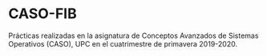 # CASO-FIB
Prácticas realizadas en la asignatura de Conceptos Avanzados de Sistemas Operativos (CASO), UPC en el cuatrimestre de primavera 2019-2020.
